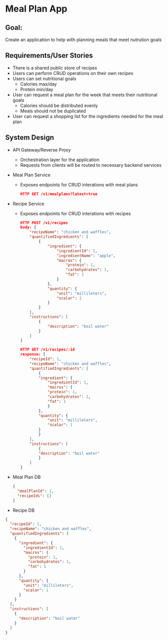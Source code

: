 # Meal Plan App

## Goal:

Create an application to help with planning meals that meet nutrution goals

## Requirements/User Stories

- There is a shared public store of recipes
- Users can perform CRUD operations on their own recipes
- Users can set nutritional goals
  - Calories max/day
  - Protein min/day
- User can request a meal plan for the week that meets their nutritional goals
  - Calories should be distributed evenly
  - Meals should not be duplicated
- User can request a shopping list for the ingredients needed for the meal plan

## System Design

- API Gateway/Reverse Proxy
  - Orchestration layer for the application
  - Requests from clients will be routed to necessary backend services
- Meal Plan Service

  - Exposes endpoints for CRUD interations with meal plans
    ```json
    HTTP GET /v1/mealplans?latest=true
    ```

- Recipe Service
  - Exposes endpoints for CRUD interations with recipes
    ```json
    HTTP POST /v1/recipes
    body: {
        "recipeName": "chicken and waffles",
        "quantifiedIngredients": [
            {
                "ingredient": {
                    "ingredientId": 1,
                    "ingredientName": "apple",
                    "macros": {
                        "protein": 1,
                        "carbohydrates": 1,
                        "fat": 1
                    }
                },
                "quantity": {
                    "unit": "millileters",
                    "scalar": 1
                }
            }
        ],
        "instructions": [
            {
                "description": "boil water"
            }
        ]
    }
    ```
    ```json
    HTTP GET /v1/recipes/:id
    response: {
        "recipeId": 1,
        "recipeName": "chicken and waffles",
        "quantifiedIngredients": [
            {
            "ingredient": {
                "ingredientId": 1,
                "macros": {
                "protein": 1,
                "carbohydrates": 1,
                "fat": 1
                }
            },
            "quantity": {
                "unit": "millileters",
                "scalar": 1
            }
            }
        ],
        "instructions": [
            {
            "description": "boil water"
            }
        ]
    }
    ```
- Meal Plan DB

  ```json
  {
    "mealPlanId": 1,
    "recipeIds": []
  }
  ```

- Recipe DB

```json
{
  "recipeId": 1,
  "recipeName": "chicken and waffles",
  "quantifiedIngredients": [
    {
      "ingredient": {
        "ingredientId": 1,
        "macros": {
          "protein": 1,
          "carbohydrates": 1,
          "fat": 1
        }
      },
      "quantity": {
        "unit": "millileters",
        "scalar": 1
      }
    }
  ],
  "instructions": [
    {
      "description": "boil water"
    }
  ]
}
```
